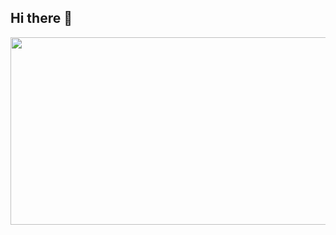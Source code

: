 ## Hi there 👋

<a href="https://github.com/devxb/gitanimals">
<img
  src="https://render.gitanimals.org/farms/hwangshyun"
  width="600"
  height="300"
/>
</a>
